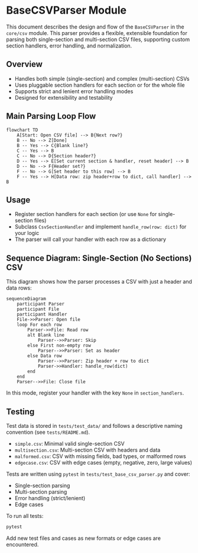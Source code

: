 # BaseCSVParser Module

This document describes the design and flow of the `BaseCSVParser` in the `core/csv` module. This parser provides a flexible, extensible foundation for parsing both single-section and multi-section CSV files, supporting custom section handlers, error handling, and normalization.

## Overview
- Handles both simple (single-section) and complex (multi-section) CSVs
- Uses pluggable section handlers for each section or for the whole file
- Supports strict and lenient error handling modes
- Designed for extensibility and testability

## Main Parsing Loop Flow

```mermaid
flowchart TD
    A[Start: Open CSV file] --> B{Next row?}
    B -- No --> Z[Done]
    B -- Yes --> C{Blank line?}
    C -- Yes --> B
    C -- No --> D{Section header?}
    D -- Yes --> E[Set current section & handler, reset header] --> B
    D -- No --> F{Header set?}
    F -- No --> G[Set header to this row] --> B
    F -- Yes --> H[Data row: zip header+row to dict, call handler] --> B
```

## Usage
- Register section handlers for each section (or use `None` for single-section files)
- Subclass `CsvSectionHandler` and implement `handle_row(row: dict)` for your logic
- The parser will call your handler with each row as a dictionary


## Sequence Diagram: Single-Section (No Sections) CSV

This diagram shows how the parser processes a CSV with just a header and data rows:

```mermaid
sequenceDiagram
    participant Parser
    participant File
    participant Handler
    File->>Parser: Open file
    loop For each row
        Parser->>File: Read row
        alt Blank line
            Parser-->>Parser: Skip
        else First non-empty row
            Parser-->>Parser: Set as header
        else Data row
            Parser-->>Parser: Zip header + row to dict
            Parser->>Handler: handle_row(dict)
        end
    end
    Parser-->>File: Close file
```

In this mode, register your handler with the key `None` in `section_handlers`.


## Testing

Test data is stored in `tests/test_data/` and follows a descriptive naming convention (see `tests/README.md`).

- `simple.csv`: Minimal valid single-section CSV
- `multisection.csv`: Multi-section CSV with headers and data
- `malformed.csv`: CSV with missing fields, bad types, or malformed rows
- `edgecase.csv`: CSV with edge cases (empty, negative, zero, large values)

Tests are written using `pytest` in `tests/test_base_csv_parser.py` and cover:
- Single-section parsing
- Multi-section parsing
- Error handling (strict/lenient)
- Edge cases

To run all tests:

```sh
pytest
```

Add new test files and cases as new formats or edge cases are encountered.
